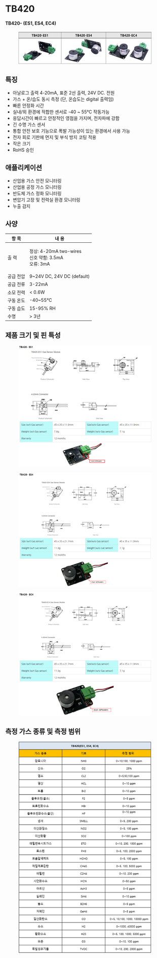 # TB420

#### TB420- (ES1, ES4, EC4)

<figure><img src="../../../.gitbook/assets/tb420_mainpic.PNG" alt=""><figcaption></figcaption></figure>

## 특징

* 아날로그 출력 4-20mA, 표준 2선 출력, 24V DC. 전원
* 가스 + 온/습도 동시  측정 (단, 온습도는 digital 출력임)
* 빠른 안정화 시간
* 실내/외 환경에 적합한 센서로 -40 \~ 55℃ 작동가능
* 응답시간이 빠르고 안정적인 영점을 가지며, 전자파에 강함
* 긴 수명 가스 센서
* 통합 안전 보호 기능으로 폭발 가능성이 있는 환경에서 사용 가능
* 전자 회로 기판에 먼지 및 부식 방지 코팅 적용
* 작은 크기
* RoHS 승인

## 애플리케이션

* 산업용 가스 안전 모니터링
* 산업용 공정 가스 모니터링
* 반도체 가스 정화 모니터링
* 변압기 고장 및 전력실 환경 모니터링
* 누출 감지

## 사양

| 항 목   | 내 용                                                    |
| ----- | ------------------------------------------------------ |
| 출 력   | <p>정상: 4-20mA two-wires<br>신호 약함: 3.5mA<br>오류: 3mA</p> |
| 공급 전압 | 9\~24V DC, 24V DC (default)                            |
| 공급 전류 | 3-22mA                                                 |
| 소모 전력 | < 0.6W                                                 |
| 구동 온도 | -40\~55℃                                               |
| 구동 습도 | 15-95% RH                                              |
| 수명    | > 3년                                                   |



## 제품 크기 및 핀 특성

<figure><img src="../../../.gitbook/assets/tb420_es1_pin_size.PNG" alt=""><figcaption></figcaption></figure>

<figure><img src="../../../.gitbook/assets/tb420_es4_pin_size.PNG" alt=""><figcaption></figcaption></figure>

<figure><img src="../../../.gitbook/assets/tb420_ec4_pin_size.PNG" alt=""><figcaption></figcaption></figure>



## 측정 가스 종류 및 측정 범위

<figure><img src="../../../.gitbook/assets/tb420_gas_type.PNG" alt=""><figcaption></figcaption></figure>













